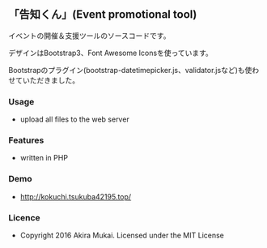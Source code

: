 ## 「告知くん」(Event promotional tool)

イベントの開催＆支援ツールのソースコードです。

デザインはBootstrap3、Font Awesome Iconsを使っています。

Bootstrapのプラグイン(bootstrap-datetimepicker.js、validator.jsなど)も使わせていただきました。


### Usage

  - upload all files to the web server


### Features

  - written in PHP


### Demo

  - http://kokuchi.tsukuba42195.top/


### Licence

  - Copyright 2016 Akira Mukai. Licensed under the MIT License
